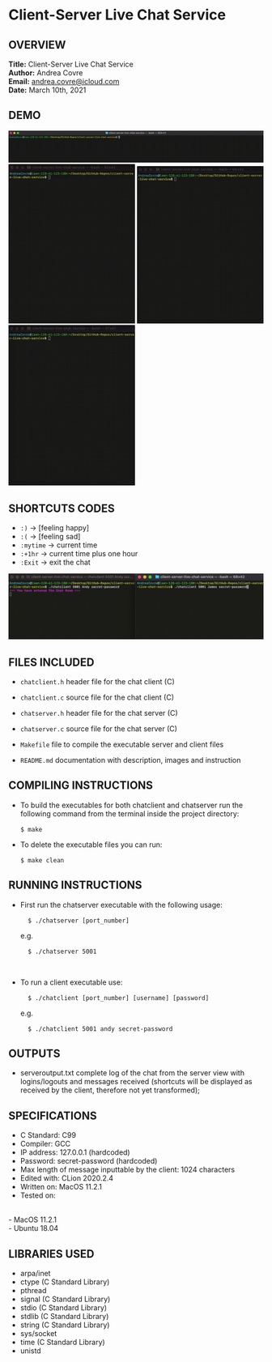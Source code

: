 # Client-Server Live Chat Service

## OVERVIEW

**Title:** Client-Server Live Chat Service
<br>
**Author:** Andrea Covre
<br>
**Email:** andrea.covre@icloud.com
<br>
**Date:** March 10th, 2021
<br>

## DEMO

![Server DEMO by Andrea Covre](/figures/server.gif "Server DEMO")
<img src="/figures/client-1.gif" alt="Client 1 DEMO by Andrea Covre" width="250"/>
<img src="/figures/client-2.gif" alt="Client 2 DEMO by Andrea Covre" width="250"/>
<img src="/figures/client-3.gif" alt="Client 3 DEMO by Andrea Covre" width="250"/>

<!--
![Client 1 DEMO by Andrea Covre](/figures/client-1.gif "Client 1")
![Client 2 DEMO by Andrea Covre](/figures/client-2.gif "Client 2")
![Client 3 DEMO by Andrea Covre](/figures/client-3.gif "Client 3")
-->

## SHORTCUTS CODES

- `:)` → [feeling happy]
- `:(` → [feeling sad]
- `:mytime` → current time
- `:+1hr` → current time plus one hour
- `:Exit` → exit the chat

![Shortcuts codes DEMO by Andrea Covre](/figures/shortcuts-demo.gif "Shortcuts codes DEMO")

## FILES INCLUDED

- `chatclient.h`
    header file for the chat client (C)

- `chatclient.c`
    source file for the chat client (C)

- `chatserver.h`
    header file for the chat server (C)

- `chatserver.c`
    source file for the chat server (C)

- `Makefile`
    file to compile the executable server and client files

- `README.md`
    documentation with description, images and instruction


## COMPILING INSTRUCTIONS

* To build the executables for both chatclient and chatserver
  run the following command from the terminal inside the project
  directory:
    ```
    $ make
    ```

* To delete the executable files you can run:
    ```
    $ make clean
    ```


## RUNNING INSTRUCTIONS

* First run the chatserver executable with the following
  usage:
  ```
    $ ./chatserver [port_number]
  ```
  e.g.
  ```
    $ ./chatserver 5001
  ```

<br>

* To run a client executable use:
  ```
    $ ./chatclient [port_number] [username] [password]
  ```
  e.g.
  ```
    $ ./chatclient 5001 andy secret-password
  ```

## OUTPUTS

- serveroutput.txt
    complete log of the chat from the server view with
    logins/logouts and messages received (shortcuts
    will be displayed as received by the client, therefore
    not yet transformed);


## SPECIFICATIONS

- C Standard: C99
- Compiler: GCC
- IP address: 127.0.0.1 (hardcoded)
- Password: secret-password (hardcoded)
- Max length of message inputtable by the client: 1024 characters
- Edited with: CLion 2020.2.4
- Written on: MacOS 11.2.1
- Tested on:
<br>
                  - MacOS 11.2.1
<br>
                  - Ubuntu 18.04


## LIBRARIES USED

+ arpa/inet
+ ctype         (C Standard Library)
+ pthread
+ signal        (C Standard Library)
+ stdio         (C Standard Library)
+ stdlib        (C Standard Library)
+ string        (C Standard Library)
+ sys/socket
+ time          (C Standard Library)
+ unistd

